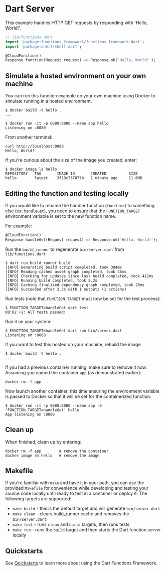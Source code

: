 # Dart Server

This example handles HTTP GET requests by responding with 'Hello, World!'.

```dart
// lib/functions.dart
import 'package:functions_framework/functions_framework.dart';
import 'package:shelf/shelf.dart';

@CloudFunction()
Response function(Request request) => Response.ok('Hello, World!');
```

## Simulate a hosted environment on your own machine

You can run this function example on your own machine using Docker to simulate
running in a hosted environment.

```shell
$ docker build -t hello .
...

$ docker run -it -p 8080:8080 --name app hello
Listening on :8080
```

From another terminal:

```shell
curl http://localhost:8080
Hello, World!
```

If you're curious about the size of the image you created, enter:

```shell
$ docker image ls hello
REPOSITORY   TAG       IMAGE ID       CREATED          SIZE
hello        latest    3f23c737877b   1 minute ago     11.6MB
```

## Editing the function and testing locally

If you would like to rename the handler function (`function`) to something else
(ex: `handleGet`), you need to ensure that the `FUNCTION_TARGET` environment
variable is set to the new function name.

For example:

```dart
@CloudFunction()
Response handleGet(Request request) => Response.ok('Hello, World!');
```

Run the `build_runner` to regenerate `bin/server.dart` from `lib/functions.dart`

```shell
$ dart run build_runner build
[INFO] Generating build script completed, took 304ms
[INFO] Reading cached asset graph completed, took 46ms
[INFO] Checking for updates since last build completed, took 412ms
[INFO] Running build completed, took 2.2s
[INFO] Caching finalized dependency graph completed, took 28ms
[INFO] Succeeded after 2.3s with 1 outputs (1 actions)

```

Run tests (note that `FUNCTION_TARGET` must now be set for the test process):

```shell
$ FUNCTION_TARGET=handleGet dart test
00:02 +1: All tests passed!
```

Run it on your system:

```shell
$ FUNCTION_TARGET=handleGet dart run bin/server.dart
Listening on :8080
```

If you want to test this hosted on your machine, rebuild the image

```shell
$ docker build -t hello .
...
```

If you had a previous container running, make sure to remove it now. Assuming
you named the container `app` (as demonstrated earlier):

```shell
docker rm -f app
```

Now launch another container, this time ensuring the environment variable is
passed to Docker so that it will be set for the containerized function:

```shell
$ docker run -it -p 8080:8080 --name app -e 'FUNCTION_TARGET=handleGet' hello
App listening on :8080
```

## Clean up

When finished, clean up by entering:

```shell
docker rm -f app        # remove the container
docker image rm hello   # remove the image
```

## Makefile

If you're familiar with `make` and have it in your path, you can use the
provided `Makefile` for convenience while developing and testing your
source code locally until ready to test in a container or deploy it. The
following targets are supported:

* `make build` - this is the default target and will generate `bin/server.dart`
* `make clean` - clears build_runner cache and removes the `bin/server.dart`
* `make test`  - runs `clean` and `build` targets, then runs tests
* `make run` - runs the `build` target and then starts the Dart function
  server locally

## Quickstarts

See [Quickstarts] to learn more about using the Dart Functions Framework.

[Quickstarts]:
https://github.com/GoogleCloudPlatform/functions-framework-dart/tree/main/docs#quickstarts
